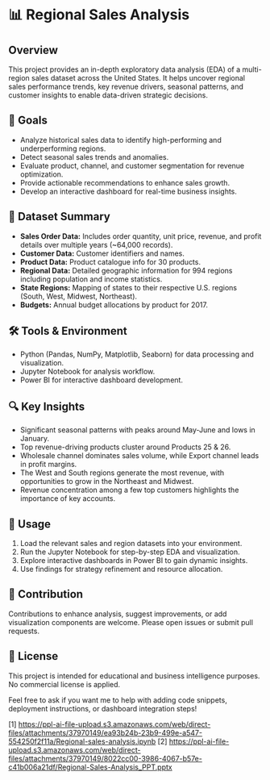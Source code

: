 # 📊 Regional Sales Analysis

## Overview

This project provides an in-depth exploratory data analysis (EDA) of a multi-region sales dataset across the United States. It helps uncover regional sales performance trends, key revenue drivers, seasonal patterns, and customer insights to enable data-driven strategic decisions.

## 🎯 Goals

- Analyze historical sales data to identify high-performing and underperforming regions.  
- Detect seasonal sales trends and anomalies.  
- Evaluate product, channel, and customer segmentation for revenue optimization.  
- Provide actionable recommendations to enhance sales growth.  
- Develop an interactive dashboard for real-time business insights.

## 📂 Dataset Summary

- **Sales Order Data:** Includes order quantity, unit price, revenue, and profit details over multiple years (~64,000 records).  
- **Customer Data:** Customer identifiers and names.  
- **Product Data:** Product catalogue info for 30 products.  
- **Regional Data:** Detailed geographic information for 994 regions including population and income statistics.  
- **State Regions:** Mapping of states to their respective U.S. regions (South, West, Midwest, Northeast).  
- **Budgets:** Annual budget allocations by product for 2017.

## 🛠️ Tools & Environment

- Python (Pandas, NumPy, Matplotlib, Seaborn) for data processing and visualization.  
- Jupyter Notebook for analysis workflow.  
- Power BI for interactive dashboard development.

## 🔍 Key Insights

- Significant seasonal patterns with peaks around May-June and lows in January.  
- Top revenue-driving products cluster around Products 25 & 26.  
- Wholesale channel dominates sales volume, while Export channel leads in profit margins.  
- The West and South regions generate the most revenue, with opportunities to grow in the Northeast and Midwest.  
- Revenue concentration among a few top customers highlights the importance of key accounts.

## 🚀 Usage

1. Load the relevant sales and region datasets into your environment.  
2. Run the Jupyter Notebook for step-by-step EDA and visualization.  
3. Explore interactive dashboards in Power BI to gain dynamic insights.  
4. Use findings for strategy refinement and resource allocation.

## 🤝 Contribution

Contributions to enhance analysis, suggest improvements, or add visualization components are welcome. Please open issues or submit pull requests.

## 📄 License

This project is intended for educational and business intelligence purposes. No commercial license is applied.

Feel free to ask if you want me to help with adding code snippets, deployment instructions, or dashboard integration steps!

[1] https://ppl-ai-file-upload.s3.amazonaws.com/web/direct-files/attachments/37970149/ea93b24b-23b9-499e-a547-554250f2f11a/Regional-sales-analysis.ipynb
[2] https://ppl-ai-file-upload.s3.amazonaws.com/web/direct-files/attachments/37970149/8022cc00-3986-4067-b57e-c41b006a21df/Regional-Sales-Analysis_PPT.pptx
